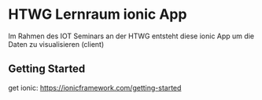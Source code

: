 # HTWG Lernraum ionic App
Im Rahmen des IOT Seminars an der HTWG entsteht diese ionic App um die Daten zu visualisieren (client)
## Getting Started
get ionic: https://ionicframework.com/getting-started


